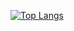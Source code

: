 [![Top Langs](https://github-readme-stats.vercel.app/api/top-langs/?username=aemann01&layout=compact&hide=html,batchfile&theme=algolia&border_radius=20)](https://github.com/aemann01/github-readme-stats)

<a href="https://www.clemson.edu/science/departments/biosci/directory/profiles/amann3" title="Department Website"><i class="fa fa-briefcase" aria-hidden="true" style="font-size:25px;padding-left:5px;padding-right:5px"></i></a>
